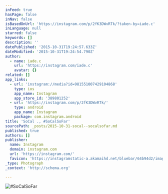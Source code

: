 ```yaml
---
inFeed: true
hasPage: false
inNav: false
isBasedOnUrl: 'https://instagram.com/p/2fK3DWvRTk/?taken-by=iade.c'
inLanguage: null
starred: false
keywords: []
description: ''
datePublished: '2015-10-31T19:24:57.633Z'
dateModified: '2015-10-31T19:24:54.790Z'
author:
  - name: iade.c
    url: 'https://instagram.com/iade.c'
    avatar: {}
related: []
app_links:
  - url: 'instagram://media?id=981551007429104868'
    type: ios
    app_name: Instagram
    app_store_id: '389801252'
  - url: 'https://instagram.com/p/2fK3DWvRTk/'
    type: android
    app_name: Instagram
    package: com.instagram.android
title: 'SoCal ., #SoCalSoFar'
sourcePath: _posts/2015-10-31-socal--socalsofar.md
published: true
authors: []
publisher:
  name: Instagram
  domain: instagram.com
  url: 'https://instagram.com/'
  favicon: 'https://instagramstatic-a.akamaihd.net/bluebar/64b94d2/images/ico/favicon.ico'
_type: Photograph
_context: 'http://schema.org'

---
```

![#SoCalSoFar](https://scontent.cdninstagram.com/hphotos-xfa1/t51.2885-15/e15/11253654_836421783117742_213336862_n.jpg)